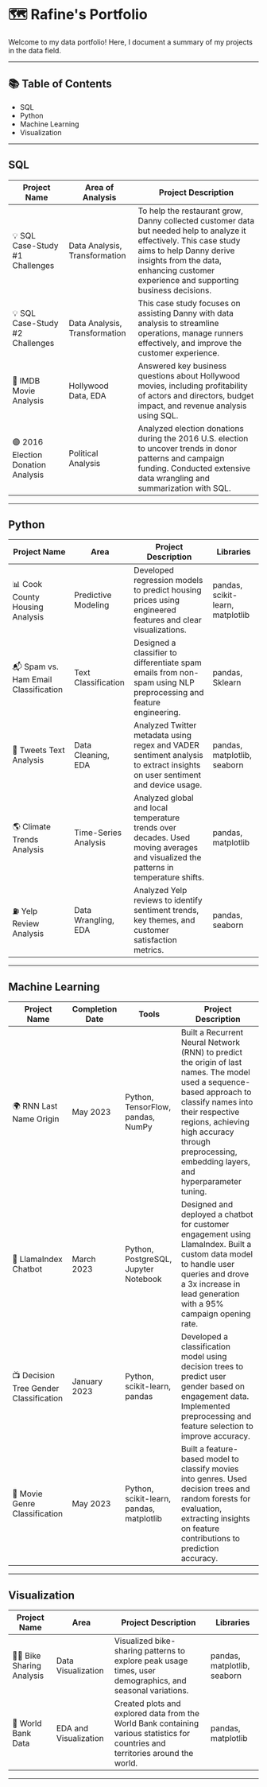 # 🗺 Rafine's Portfolio

Welcome to my data portfolio! Here, I document a summary of my projects in the data field.

---

## 📚 Table of Contents

- SQL
- Python
- Machine Learning
- Visualization

---

## SQL

| **Project Name**                    | **Area of Analysis**       | **Project Description**                                                                                         |
|-------------------------------------|----------------------------|-----------------------------------------------------------------------------------------------------------------|
| 💡 SQL Case-Study #1 Challenges    |  Data Analysis, Transformation  | To help the restaurant grow, Danny collected customer data but needed help to analyze it effectively. This case study aims to help Danny derive insights from the data, enhancing customer experience and supporting business decisions.|
| 💡 SQL Case-Study #2 Challenges    | Data Analysis, Transformation | This case study focuses on assisting Danny with data analysis to streamline operations, manage runners effectively, and improve the customer experience. |
| 🎥 IMDB Movie Analysis              | Hollywood Data, EDA        | Answered key business questions about Hollywood movies, including profitability of actors and directors, budget impact, and revenue analysis using SQL. |
| 🟣️ 2016 Election Donation Analysis | Political Analysis         | Analyzed election donations during the 2016 U.S. election to uncover trends in donor patterns and campaign funding. Conducted extensive data wrangling and summarization with SQL. |

---

## Python

| **Project Name**                  | **Area**               | **Project Description**                                                                                     | **Libraries**                   |
|-----------------------------------|------------------------|-------------------------------------------------------------------------------------------------------------|----------------------------------|
| 📊 Cook County Housing Analysis   | Predictive Modeling    | Developed regression models to predict housing prices using engineered features and clear visualizations.   | pandas, scikit-learn, matplotlib |
| 📬 Spam vs. Ham Email Classification | Text Classification | Designed a classifier to differentiate spam emails from non-spam using NLP preprocessing and feature engineering. | pandas, Sklearn                 |
| 🛟 Tweets Text Analysis           | Data Cleaning, EDA     | Analyzed Twitter metadata using regex and VADER sentiment analysis to extract insights on user sentiment and device usage. | pandas, matplotlib, seaborn     |
| 🌎 Climate Trends Analysis        | Time-Series Analysis   | Analyzed global and local temperature trends over decades. Used moving averages and visualized the patterns in temperature shifts. | pandas, matplotlib              |
| ⛽ Yelp Review Analysis           | Data Wrangling, EDA    | Analyzed Yelp reviews to identify sentiment trends, key themes, and customer satisfaction metrics.          | pandas, seaborn                  |

---

## Machine Learning

| **Project Name**                 | **Completion Date** | **Tools**                           | **Project Description**                                                                                     |
|----------------------------------|---------------------|-------------------------------------|-------------------------------------------------------------------------------------------------------------|
| 🌍 RNN Last Name Origin          | May 2023           | Python, TensorFlow, pandas, NumPy  | Built a Recurrent Neural Network (RNN) to predict the origin of last names. The model used a sequence-based approach to classify names into their respective regions, achieving high accuracy through preprocessing, embedding layers, and hyperparameter tuning. |
| 🐶 LlamaIndex Chatbot            | March 2023         | Python, PostgreSQL, Jupyter Notebook | Designed and deployed a chatbot for customer engagement using LlamaIndex. Built a custom data model to handle user queries and drove a 3x increase in lead generation with a 95% campaign opening rate. |
| 📺 Decision Tree Gender Classification | January 2023  | Python, scikit-learn, pandas       | Developed a classification model using decision trees to predict user gender based on engagement data. Implemented preprocessing and feature selection to improve accuracy. |
| 🎥 Movie Genre Classification    | May 2023           | Python, scikit-learn, pandas, matplotlib | Built a feature-based model to classify movies into genres. Used decision trees and random forests for evaluation, extracting insights on feature contributions to prediction accuracy. |

---

## Visualization

| **Project Name**                 | **Area**               | **Project Description**                                                                                     | **Libraries**                   |
|----------------------------------|------------------------|-------------------------------------------------------------------------------------------------------------|----------------------------------|
| 🚴‍♀️ Bike Sharing Analysis        | Data Visualization     | Visualized bike-sharing patterns to explore peak usage times, user demographics, and seasonal variations.    | pandas, matplotlib, seaborn     |
| 🍇 World Bank Data               | EDA and Visualization  | Created plots and explored data from the World Bank containing various statistics for countries and territories around the world. | pandas, matplotlib              |

---

